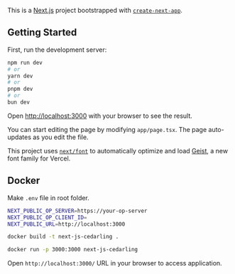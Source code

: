 This is a [Next.js](https://nextjs.org) project bootstrapped with [`create-next-app`](https://nextjs.org/docs/app/api-reference/cli/create-next-app).

## Getting Started

First, run the development server:

```bash
npm run dev
# or
yarn dev
# or
pnpm dev
# or
bun dev
```

Open [http://localhost:3000](http://localhost:3000) with your browser to see the result.

You can start editing the page by modifying `app/page.tsx`. The page auto-updates as you edit the file.

This project uses [`next/font`](https://nextjs.org/docs/app/building-your-application/optimizing/fonts) to automatically optimize and load [Geist](https://vercel.com/font), a new font family for Vercel.

## Docker

Make `.env` file in root folder.

```sh
NEXT_PUBLIC_OP_SERVER=https://your-op-server
NEXT_PUBLIC_OP_CLIENT_ID=
NEXT_PUBLIC_URL=http://localhost:3000
```

```bash
docker build -t next-js-cedarling .

docker run -p 3000:3000 next-js-cedarling
```

Open `http://localhost:3000/` URL in your browser to access application.
